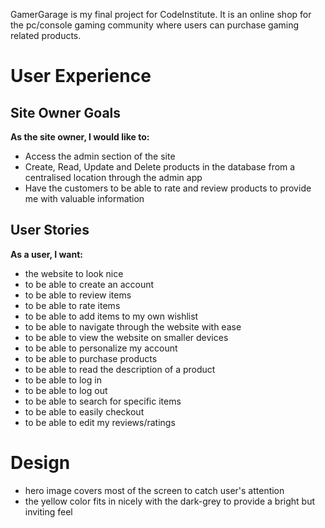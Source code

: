 GamerGarage is my final project for CodeInstitute. It is an online shop for the pc/console gaming community where users can purchase gaming related products.

# User Experience

## Site Owner Goals

**As the site owner, I would like to:**
* Access the admin section of the site
* Create, Read, Update and Delete products in the database from a centralised location through the admin app
* Have the customers to be able to rate and review products to provide me with valuable information

## User Stories

**As a user, I want:**  
* the website to look nice
* to be able to create an account
* to be able to review items
* to be able to rate items
* to be able to add items to my own wishlist
* to be able to navigate through the website with ease
* to be able to view the website on smaller devices
* to be able to personalize my account
* to be able to purchase products
* to be able to read the description of a product
* to be able to log in
* to be able to log out
* to be able to search for specific items
* to be able to easily checkout
* to be able to edit my reviews/ratings

# Design

* hero image covers most of the screen to catch user's attention
* the yellow color fits in nicely with the dark-grey to provide a bright but inviting feel